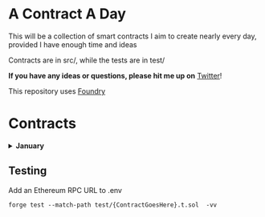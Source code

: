 # A Contract A Day

This will be a collection of smart contracts I aim to create nearly every day, provided I have enough time and ideas

Contracts are in src/, while the tests are in test/

**If you have any ideas or questions, please hit me up on** [Twitter](https://twitter.com/0xf4d3)!

This repository uses [Foundry](https://book.getfoundry.sh/)

# Contracts

<details>
<summary><b>January</b></summary>

- [WannaBet](https://github.com/0xn4de/A-Contract-A-Day/blob/main/src/Jan01_WannaBet.sol)
  - Contract where you can set a Chainlink Price Feed address, then anyone can create a bet that takes the Over/Under on a given price point and allows anyone to accept the bet:
  - Bob wants to bet that ETH price is 2% higher in a month, he calls `createBet` with variables like price, if he's taking over/under, what odds hes giving himself (e.g. 1 ETH bet for 0.2 ETH on taker's side), settle time, time given for anyone to accept
  - If nobody accepts bet, he can withdraw after the time he set for someone to accept
  - If accepted, once the time is up, anyone can call `settleBet` and the contract checks Chainlink for the current price and sends funds accordingly
- [BullToken](https://github.com/0xn4de/A-Contract-A-Day/blob/main/src/Jan02_BullToken.sol)
  - ERC20 built on [Solmate's ERC20](https://github.com/transmissions11/solmate/blob/main/src/tokens/ERC20.sol) where transfers can only happen when ETH (or other) price is up since last update (weekly, automatic on transfer)
  - Contract gets deployed with ETH as the feed, constructor checks current price and sets it in the contract (minPrice) along with last updated time (lastUpdated)
  - When transfers happen, the **current** price (per Chainlink) has to be above the minPrice
  - If a week has passed since `lastUpdated` was updated, contract fetches a new price during a transfer call and updates the data
- [FreeForAll](https://github.com/0xn4de/A-Contract-A-Day/blob/main/src/Jan03_FreeForAll.sol)
  - ERC721 built on [Solmate's ERC721](https://github.com/transmissions11/solmate/blob/main/src/tokens/ERC721.sol) where you can take others NFT's during a 1-hour period every single day
  - Every 24 hours, `transferFrom` is allowed to be called (**for 1 hour**) by anyone for anyone's tokenId
  - startTime is at the same time every day, but if no transfers happen in the 23 hours beforehand, `transferFrom` will need to be called (with a legitimate transfer)
- [FreeForAllToken](https://github.com/0xn4de/A-Contract-A-Day/blob/main/src/Jan04_FreeForAllToken.sol)
  - ERC20 built on [Solmate's ERC20](https://github.com/transmissions11/solmate/blob/main/src/tokens/ERC20.sol) where you can take others tokens during a 1-hour period every single day, similar to FreeForAll.sol
  - Every 24 hours, `transferFrom` is allowed to be called (**for 1 hour**) by anyone for anyone's tokens
  - startTime is at the same time every day, but if no transfers happen in the 23 hours beforehand, `transferFrom` will need to be called (with a legitimate transfer)
- [FreeForAll1155](https://github.com/0xn4de/A-Contract-A-Day/blob/main/src/Jan05_FreeForAll1155.sol)
  - ERC1155 built on [Solmate's ERC1155](https://github.com/transmissions11/solmate/blob/main/src/tokens/ERC1155.sol) where you can take others tokens during a 1-hour period every single day, (basically) identical to FreeForAll.sol
- [ERC1155Vault](https://github.com/0xn4de/A-Contract-A-Day/blob/main/src/Jan06_ERC1155Vault.sol)
  - An ERC4626-like MultiVault that allows you to create a vault that accepts a certain tokenId of an ERC1155 and will give you an ERC1155 of specific tokenId in return
  - Base from [z0r0z's](https://twitter.com/z0r0zzz) [MultiVault](https://github.com/z0r0z/MultiVault/) which allows you to deposit an ERC20 and get an ERC1155 in return
  - How it works:
    - `create(erc1155, tokenid)` will allow you to create a vault for a specific ERC1155 contract's tokenId, e.g. a vault for `tokenId` 5 from a random ERC1155
    - Allows you to deposit any amount of that specific tokenId and then gives you an ERC1155 with a tokenId that is used only for that specific tokenId
    - Redeem your given ERC1155 and get your original NFT with tokenId 5 back
  - Undertested, exercise caution
- [Market](https://github.com/0xn4de/A-Contract-A-Day/blob/main/src/Jan07_Market.sol)
  - Market for ERC20s and ETH, allows anyone to create a trade where they set out how much of what they want to buy and how much of what they give in return
  - Allows setting a deadline timestamp for trades
  - Cancellable orders with `cancelTrade(id)`
  - Call `createTrade` with relevant data (zero address for ETH asset)
  - Accept trade with `acceptTrade(id)`, will distribute assets accordingly
- [NFTMarket](https://github.com/0xn4de/A-Contract-A-Day/blob/main/src/Jan08_NFTMarket.sol)
  - Market for ERC721s, allows anyone to create a trade to swap ERC721<>ERC721
  - Allows setting a deadline timestamp for trades
  - Cancellable orders with `cancelTrade(id)`
  - Call `createTrade` with relevant data, incl. the tokenIds you want to sell (can't yet specify what ids you want to buy)
  - Accept trade with `acceptTrade(id, [idsYouWantToSellInReturn])`, will distribute assets accordingly
- [WannaBetV2](https://github.com/0xn4de/A-Contract-A-Day/blob/main/src/Jan09_WannaBetV2.sol)
  - Similar to WannaBet (check first contract), slight difference, used in conjuction with WannaBetFactory
  - Added functionality of being able to wager tokens instead of just ETH
  - Bets can be token-token, token-eth, eth-token, eth-eth
  - Maker sets how much of what they are depositing and then sets how much they want the taker to deposit and of what currency (e.g. Bet that ETH is above 2500 on February 12th, 1000 USDT for your 0.4 ETH, if I win I get your ETH)
- [WannaBetFactory](https://github.com/0xn4de/A-Contract-A-Day/blob/main/src/Jan10_WannaBetFactory.sol)
  - Factory contract for WannaBetV2 contracts
  - `deploy(base, quote)` takes in e.g. ETH & USD addresses (as per Chainlink definitions) and deploys a WannaBet contract for said pool
  - Pool can be used for price wagers as set out in WannaBetV2 description
  - base and quote are needed instead of priceFeed because it's hard to verify (AFAIK) a legitimate Chainlink feed (perhaps with ENS names pointing to price feeds but unideal) and since the registry returns aggregator addresses instead of proxy addresses, they can't be called (for whatever reason) by an unauthorized address, making WannaBetV2 itself also rely on base and quote
- [NFTAuction](https://github.com/0xn4de/A-Contract-A-Day/blob/main/src/Jan11_NFTAuction.sol)
  - Basic auction contract for ERC721 and [ERC6909](https://eips.ethereum.org/EIPS/eip-6909), allows a seller to put an NFT on auction and set a reserve, minimum raise and a buy now price, in ETH
  - If the value sent with `bid` exceeds buyNow, auction gets settled immediately
  - If the auction does not meet the reserve, bid and NFT gets returned
  - This contract is **_severely undertested_** and is far from a perfect implementation, hence subject to multiple attack vectors

</details>

## Testing

Add an Ethereum RPC URL to .env

```shell
forge test --match-path test/{ContractGoesHere}.t.sol  -vv
```
